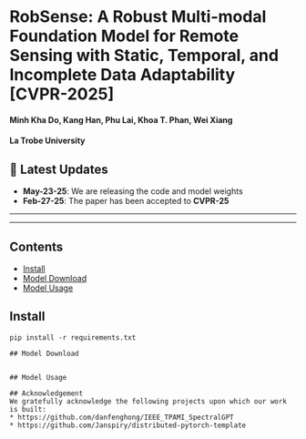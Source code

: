 # RobSense: A Robust Multi-modal Foundation Model for Remote Sensing with Static, Temporal, and Incomplete Data Adaptability [CVPR-2025]
#### Minh Kha Do, Kang Han, Phu Lai, Khoa T. Phan, Wei Xiang
#### La Trobe University



## 📢 Latest Updates
- **May-23-25**: We are releasing the code and model weights
- **Feb-27-25**: The paper has been accepted to **CVPR-25**
---


---
## Contents
- [Install](#install)
- [Model Download](#model)
- [Model Usage](#model-usage)

## Install
```Shell
pip install -r requirements.txt
```
~~~~
## Model Download


## Model Usage

## Acknowledgement
We gratefully acknowledge the following projects upon which our work is built:
* https://github.com/danfenghong/IEEE_TPAMI_SpectralGPT
* https://github.com/Janspiry/distributed-pytorch-template
